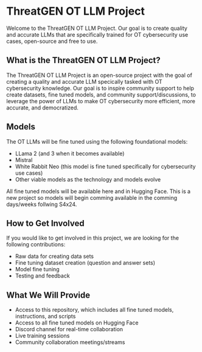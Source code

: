 # ThreatGEN OT LLM Project

Welcome to the ThreatGEN OT LLM Project. Our goal is to create quality and accurate LLMs that are specifically trained for OT cybersecurity use cases, open-source and free to use. 

## What is the ThreatGEN OT LLM Project?

The ThreatGEN OT LLM Project is an open-source project with the goal of creating a quality and accurate LLM specically tasked with OT cybersecurity knowledge. Our goal is to inspire community support to help create datasets, fine tuned models, and community support/discussions, to leverage the power of LLMs to make OT cybersecurity more efficient, more accurate, and democratized.  

## Models

The OT LLMs will be fine tuned using the following foundational models:

* LLama 2 (and 3 when it becomes available)
* Mistral
* White Rabbit Neo (this model is fine tuned specifically for cybersecurity use cases)
* Other viable models as the technology and models evolve

All fine tuned models will be available here and in Hugging Face. This is a new project so models will begin comming available in the comming days/weeks follwing S4x24.

## How to Get Involved

If you would like to get involved in this project, we are looking for the following contributions:

* Raw data for creating data sets
* Fine tuning dataset creation (question and answer sets)
* Model fine tuning
* Testing and feedback

## What We Will Provide

* Access to this repository, which includes all fine tuned models, instructions, and scripts
* Access to all fine tuned models on Hugging Face
* Discord channel for real-time collaboration
* Live training sessions
* Community collaboration meetings/streams
